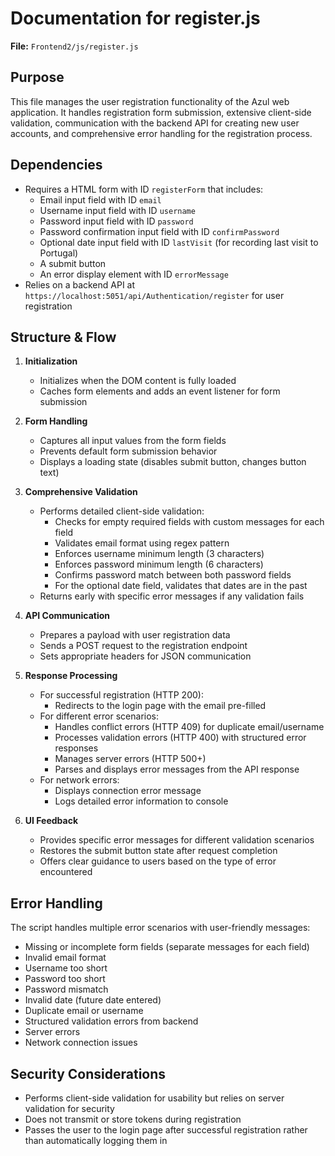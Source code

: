 # Documentation for register.js

**File:** `Frontend2/js/register.js`

## Purpose

This file manages the user registration functionality of the Azul web application. It handles registration form submission, extensive client-side validation, communication with the backend API for creating new user accounts, and comprehensive error handling for the registration process.

## Dependencies

- Requires a HTML form with ID `registerForm` that includes:
  - Email input field with ID `email`
  - Username input field with ID `username`
  - Password input field with ID `password`
  - Password confirmation input field with ID `confirmPassword`
  - Optional date input field with ID `lastVisit` (for recording last visit to Portugal)
  - A submit button
  - An error display element with ID `errorMessage`
- Relies on a backend API at `https://localhost:5051/api/Authentication/register` for user registration

## Structure & Flow

1. **Initialization**
   - Initializes when the DOM content is fully loaded
   - Caches form elements and adds an event listener for form submission

2. **Form Handling**
   - Captures all input values from the form fields
   - Prevents default form submission behavior
   - Displays a loading state (disables submit button, changes button text)

3. **Comprehensive Validation**
   - Performs detailed client-side validation:
     - Checks for empty required fields with custom messages for each field
     - Validates email format using regex pattern
     - Enforces username minimum length (3 characters)
     - Enforces password minimum length (6 characters)
     - Confirms password match between both password fields
     - For the optional date field, validates that dates are in the past
   - Returns early with specific error messages if any validation fails

4. **API Communication**
   - Prepares a payload with user registration data
   - Sends a POST request to the registration endpoint
   - Sets appropriate headers for JSON communication

5. **Response Processing**
   - For successful registration (HTTP 200):
     - Redirects to the login page with the email pre-filled
   - For different error scenarios:
     - Handles conflict errors (HTTP 409) for duplicate email/username
     - Processes validation errors (HTTP 400) with structured error responses
     - Manages server errors (HTTP 500+)
     - Parses and displays error messages from the API response
   - For network errors:
     - Displays connection error message
     - Logs detailed error information to console

6. **UI Feedback**
   - Provides specific error messages for different validation scenarios
   - Restores the submit button state after request completion
   - Offers clear guidance to users based on the type of error encountered

## Error Handling

The script handles multiple error scenarios with user-friendly messages:
- Missing or incomplete form fields (separate messages for each field)
- Invalid email format
- Username too short
- Password too short
- Password mismatch
- Invalid date (future date entered)
- Duplicate email or username
- Structured validation errors from backend
- Server errors
- Network connection issues

## Security Considerations

- Performs client-side validation for usability but relies on server validation for security
- Does not transmit or store tokens during registration
- Passes the user to the login page after successful registration rather than automatically logging them in 